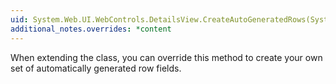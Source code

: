 ```yaml
---
uid: System.Web.UI.WebControls.DetailsView.CreateAutoGeneratedRows(System.Object)
additional_notes.overrides: *content
---
```


<p>When extending the <xref href="System.Web.UI.WebControls.DetailsView"></xref> class, you can override this method to create your own set of automatically generated row fields.</p>


